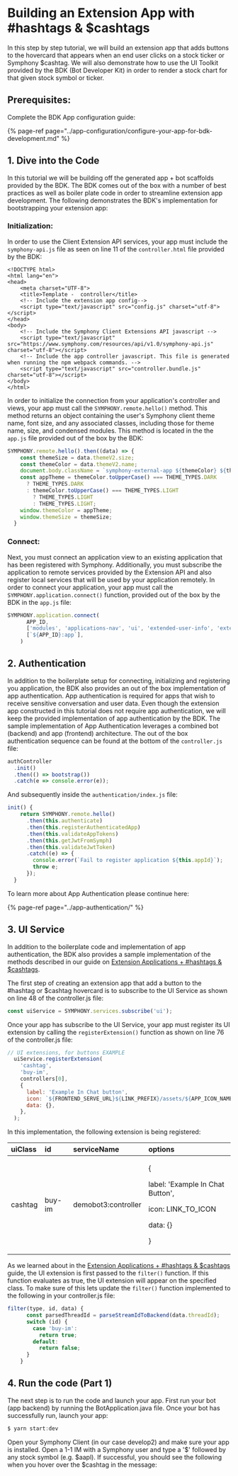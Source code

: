 # Building an Extension App with \#hashtags & $cashtags

In this step by step tutorial, we will build an extension app that adds buttons to the hovercard that appears when an end user clicks on a stock ticker or Symphony $cashtag.  We will also demonstrate how to use the UI Toolkit provided by the BDK \(Bot Developer Kit\) in order to render a stock chart for that given stock symbol or ticker.  

## Prerequisites:

Complete the BDK App configuration guide:

{% page-ref page="../app-configuration/configure-your-app-for-bdk-development.md" %}

## 1.  Dive into the Code

In this tutorial we will be building off the generated app + bot scaffolds provided by the BDK.  The BDK comes out of the box with a number of best practices as well as boiler plate code in order to streamline extension app development.  The following demonstrates the BDK's implementation for bootstrapping your extension app:

### Initialization:

In order to use the Client Extension API services, your app must include the `symphony-api.js` file as seen on line 11 of the `controller.html` file provided by the BDK:

```markup
<!DOCTYPE html>
<html lang="en">
<head>
    <meta charset="UTF-8">
    <title>Template -  controller</title>
    <!-- Include the extension app config-->
    <script type="text/javascript" src="config.js" charset="utf-8"></script>
</head>
<body>
    <!-- Include the Symphony Client Extensions API javascript -->
    <script type="text/javascript" src="https://www.symphony.com/resources/api/v1.0/symphony-api.js" charset="utf-8"></script>
    <!-- Include the app controller javascript. This file is generated when running the npm webpack commands. -->
    <script type="text/javascript" src="controller.bundle.js" charset="utf-8"></script>
</body>
</html>
```

In order to initialize the connection from your application's controller and views, your app must call the `SYMPHONY.remote.hello()` method.  This method returns an object containing the user's Symphony client theme name, font size, and any associated classes, including those for theme name, size, and condensed modules.  This method is located in the the `app.js` file provided out of the box by the BDK: 

```javascript
SYMPHONY.remote.hello().then((data) => {
    const themeSize = data.themeV2.size;
    const themeColor = data.themeV2.name;
    document.body.className = `symphony-external-app ${themeColor} ${themeSize}`;
    const appTheme = themeColor.toUpperCase() === THEME_TYPES.DARK
      ? THEME_TYPES.DARK
      : themeColor.toUpperCase() === THEME_TYPES.LIGHT
        ? THEME_TYPES.LIGHT
        : THEME_TYPES.LIGHT;
    window.themeColor = appTheme;
    window.themeSize = themeSize;
  }
```

### Connect:

Next, you must connect an application view to an existing application that has been registered with Symphony.  Additionally, you must subscribe the application to remote services provided by the Extension API and also register local services that will be used by your application remotely.  In order to connect your application, your app must call the `SYMPHONY.application.connect()` function, provided out of the box by the BDK in the `app.js` file: 

```javascript
SYMPHONY.application.connect(
      APP_ID,
      ['modules', 'applications-nav', 'ui', 'extended-user-info', 'extended-user-service', 'dialogs'],
      [`${APP_ID}:app`],
    )
```

## 2.  Authentication

In addition to the boilerplate setup for connecting, initializing and registering you application, the BDK also provides an out of the box implementation of app authentication.  App authentication is required for apps that wish to receive sensitive conversation and user data.  Even though the extension app constructed in this tutorial does not require app authentication, we will keep the provided implementation of app authentication by the BDK.  The sample implementation of App Authentication leverages a combined bot \(backend\) and app \(frontend\) architecture.  The out of the box authentication sequence can be found at the bottom of the `controller.js` file:

```javascript
authController
  .init()
  .then(() => bootstrap())
  .catch(e => console.error(e));  
```

And subsequently inside the `authentication/index.js` file:

```javascript
init() {
    return SYMPHONY.remote.hello()
      .then(this.authenticate)
      .then(this.registerAuthenticatedApp)
      .then(this.validateAppTokens)
      .then(this.getJwtFromSymph)
      .then(this.validateJwtToken)
      .catch((e) => {
        console.error(`Fail to register application ${this.appId}`);
        throw e;
      });
  }
```

To learn more about App Authentication please continue here:

{% page-ref page="../app-authentication/" %}

## 3.  UI Service

In addition to the boilerplate code and implementation of app authentication, the BDK also provides a sample implementation of the methods described in our guide on [Extension Applications + \#hashtags & $cashtags](../planning-your-app/extension-applications-+-hashtags-and-usdcashtags.md).

The first step of creating an extension app that add a button to the \#hashtag or $cashtag hovercard is to subscribe to the UI Service as shown on line 48 of the controller.js file:

```javascript
const uiService = SYMPHONY.services.subscribe('ui');
```

 Once your app has subscribe to the UI Service, your app must register its UI extension by calling the `registerExtension()` function as shown on line 76 of the controller.js file:

```javascript
// UI extensions, for buttons EXAMPLE
  uiService.registerExtension(
    'cashtag',
    'buy-im',
    controllers[0],
    {
      label: 'Example In Chat button',
      icon: `${FRONTEND_SERVE_URL}${LINK_PREFIX}/assets/${APP_ICON_NAME}`,
      data: {},
    },
  );
```

In this implementation, the following extension is being registered:

<table>
  <thead>
    <tr>
      <th style="text-align:left">uiClass</th>
      <th style="text-align:left">id</th>
      <th style="text-align:left">serviceName</th>
      <th style="text-align:left">options</th>
    </tr>
  </thead>
  <tbody>
    <tr>
      <td style="text-align:left">cashtag</td>
      <td style="text-align:left">buy-im</td>
      <td style="text-align:left">demobot3:controller</td>
      <td style="text-align:left">
        <p>{</p>
        <p>label: &apos;Example In Chat Button&apos;,</p>
        <p>icon: LINK_TO_ICON</p>
        <p>data: {}</p>
        <p>}</p>
      </td>
    </tr>
  </tbody>
</table>

As we learned about in the [Extension Applications + \#hashtags & $cashtags](../planning-your-app/extension-applications-+-hashtags-and-usdcashtags.md) guide, the UI extension is first passed to the `filter()` function.  If this function evaluates as true, the UI extension will appear on the specified class. To make sure of this lets update the `filter()` function implemented to the following in your controller.js file:

```javascript
filter(type, id, data) {
      const parsedThreadId = parseStreamIdToBackend(data.threadId);
      switch (id) {
        case 'buy-im':
          return true;
        default:
          return false;
      }
    }
```

## 4. Run the code \(Part 1\)

The next step is to run the code and launch your app.  First run your bot \(app backend\) by running the BotApplication.java file.  Once your bot has successfully run, launch your app:

```javascript
$ yarn start:dev
```

Open your Symphony Client \(in our case develop2\) and make sure your app is installed.  Open a 1-1 IM with a Symphony user and type a '$' followed by any stock symbol \(e.g. $aapl\).  If successful, you should see the following when you hover over the $cashtag in the message:



